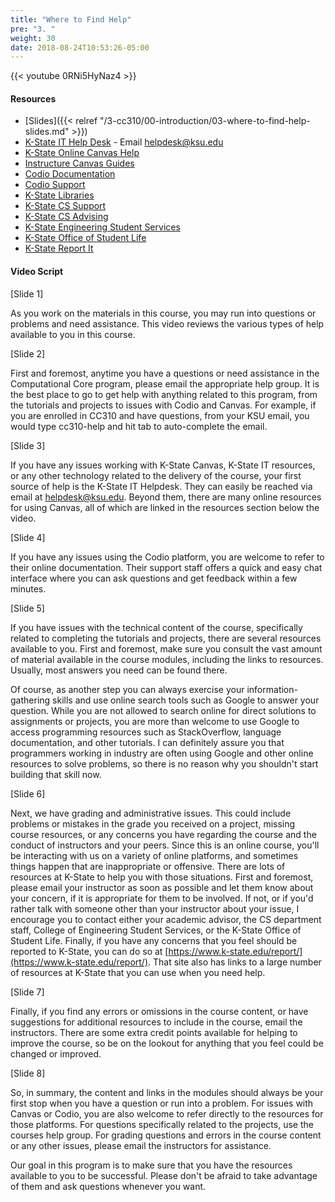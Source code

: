 ```yaml
---
title: "Where to Find Help"
pre: "3. "
weight: 30
date: 2018-08-24T10:53:26-05:00
---
```


{{< youtube 0RNi5HyNaz4 >}}

<!-- iGp3Ksj5l2M-->

#### Resources

* [Slides]({{< relref "/3-cc310/00-introduction/03-where-to-find-help-slides.md" >}})
* [K-State IT Help Desk](https://www.k-state.edu/its/helpdesk/) - Email helpdesk@ksu.edu
* [K-State Online Canvas Help](http://public.online.k-state.edu/help/)
* [Instructure Canvas Guides](https://community.canvaslms.com/community/answers/guides)
* [Codio Documentation](https://codio.com/docs/)
* [Codio Support](https://codio.com/docs/dashboard/support/)
* [K-State Libraries](http://www.lib.k-state.edu/)
* [K-State CS Support](https://support.cs.ksu.edu/)
* [K-State CS Advising](https://www.cs.ksu.edu/undergraduate/advising/)
* [K-State Engineering Student Services](https://www.engg.ksu.edu/studentservices/)
* [K-State Office of Student Life](https://www.k-state.edu/studentlife/)
* [K-State Report It](https://www.k-state.edu/report/)

#### Video Script

[Slide 1]

As you work on the materials in this course, you may run into questions or problems and need assistance. 
This video reviews the various types of help available to you in this course.

[Slide 2]

First and foremost, anytime you have a questions or need assistance in the Computational Core program, please email the appropriate help group. 
It is the best place to go to get help with anything related to this program, from the tutorials and projects to issues with Codio and Canvas.
For example, if you are enrolled in CC310 and have questions, from your KSU email, you would type cc310-help and hit tab to auto-complete the email.  

[Slide 3]

If you have any issues working with K-State Canvas, K-State IT resources, or any other technology related to the delivery of the course, your first source of help is the K-State IT Helpdesk. They can easily be reached via email at helpdesk@ksu.edu. Beyond them, there are many online resources for using Canvas, all of which are linked in the resources section below the video.

[Slide 4]

If you have any issues using the Codio platform, you are welcome to refer to their online documentation. 
Their support staff offers a quick and easy chat interface where you can ask questions and get feedback within a few minutes.

[Slide 5]

If you have issues with the technical content of the course, specifically related to completing the tutorials and projects, there are several resources available to you. 
First and foremost, make sure you consult the vast amount of material available in the course modules, including the links to resources. 
Usually, most answers you need can be found there.

Of course, as another step you can always exercise your information-gathering skills and use online search tools such as Google to answer your question. 
While you are not allowed to search online for direct solutions to assignments or projects, you are more than welcome to use Google to access programming resources such as StackOverflow, language documentation, and other tutorials. 
I can definitely assure you that programmers working in industry are often using Google and other online resources to solve problems, so there is no reason why you shouldn't start building that skill now.

[Slide 6]

Next, we have grading and administrative issues. 
This could include problems or mistakes in the grade you received on a project, missing course resources, or any concerns you have regarding the course and the conduct of instructors and your peers.
Since this is an online course, you'll be interacting with us on a variety of online platforms, and sometimes things happen that are inappropriate or offensive. 
There are lots of resources at K-State to help you with those situations. 
First and foremost, please email your instructor as soon as possible and let them know about your concern, if it is appropriate for them to be involved. 
If not, or if you'd rather talk with someone other than your instructor about your issue, I encourage you to contact either your academic advisor, the CS department staff, College of Engineering Student Services, or the K-State Office of Student Life. 
Finally, if you have any concerns that you feel should be reported to K-State, you can do so at [https://www.k-state.edu/report/](https://www.k-state.edu/report/). 
That site also has links to a large number of resources at K-State that you can use when you need help.

[Slide 7]

Finally, if you find any errors or omissions in the course content, or have suggestions for additional resources to include in the course, email the instructors. 
There are some extra credit points available for helping to improve the course, so be on the lookout for anything that you feel could be changed or improved.

[Slide 8]

So, in summary, the content and links in the modules should always be your first stop when you have a question or run into a problem. 
For issues with Canvas or Codio, you are also welcome to refer directly to the resources for those platforms. 
For questions specifically related to the projects, use the courses help group. 
For grading questions and errors in the course content or any other issues, please email the instructors for assistance.

Our goal in this program is to make sure that you have the resources available to you to be successful. 
Please don't be afraid to take advantage of them and ask questions whenever you want.
